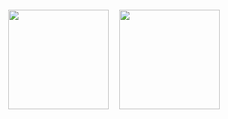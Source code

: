 <div style="display: flex; justify-content: center; align-items: center; height: 300px;">
  <a style="margin: 10px;">
    <img src="https://github-readme-stats.vercel.app/api?username=LimSR12&hide=&count_private=true&theme=shadow_red&show_icons=true"
         style="height: 180px;" />
  </a>
  <a style="margin: 10px;">
    <img src="https://github-readme-stats.vercel.app/api/top-langs/?username=LimSR12&layout=compact&theme=shadow_red&count_private=true"
         style="height: 180px;" />
  </a>
</div>


